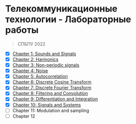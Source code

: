 # Телекоммуникационные технологии - Лабораторные работы
> СПБПУ 2022

- [X] [Chapter 1: Sounds and Signals](chap01/chap01.ipynb)
- [X] [Chapter 2: Harmonics](chap02/chap02.ipynb)
- [X] [Chapter 3: Non-periodic signals](chap03/chap03.ipynb)
- [X] [Chapter 4: Noise](chap04/chap04.ipynb)
- [X] [Chapter 5: Autocorrelation](chap05/chap05.ipynb)
- [X] [Chapter 6: Discrete Cosine Transform](chap06/chap06.ipynb)
- [X] [Chapter 7: Discrete Fourier Transform](chap07/chap07.ipynb)
- [X] [Chapter 8: Filtering and Convolution](chap08/chap08.ipynb)
- [X] [Chapter 9: Differentiation and Integration](chap09/chap09.ipynb)
- [X] [Chapter 10: Signals and Systems](chap10/chap10.ipynb)
- [ ] Chapter 11: Modulation and sampling
- [ ] Chapter 12